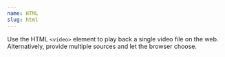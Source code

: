 ```yaml
---
name: HTML
slug: html
---
```


Use the HTML `<video>` element to play back a single video file on the web. Alternatively, provide multiple sources and let the browser choose.
